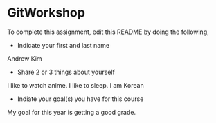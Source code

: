 # GitWorkshop

To complete this assignment, edit this README by doing the following, 

- Indicate your first and last name

Andrew Kim

- Share 2 or 3 things about yourself

I like to watch anime.
I like to sleep.
I am Korean

- Indiate your goal(s) you have for this course

My goal for this year is getting a good grade. 